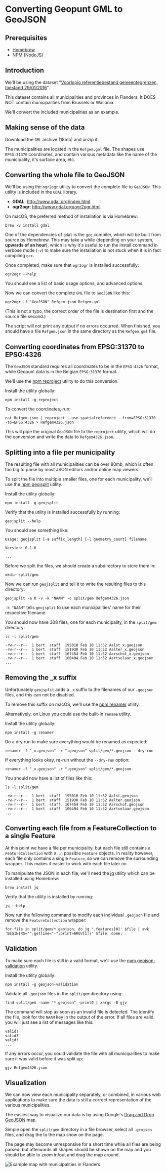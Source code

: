 # Converting Geopunt GML to GeoJSON

## Prerequisites

* [Homebrew](http://brew.sh)
* [NPM (NodeJS)](https://docs.npmjs.com/getting-started/installing-node)

## Introduction

We'll be using the dataset "[Voorlopig referentiebestand gemeentegrenzen, toestand 29/01/2016](http://www.geopunt.be/catalogus/datasetfolder/670dc426-370a-4edc-ac65-6c4bcc065773)".

This dataset contains all municipalities and provinces in Flanders.
It DOES NOT contain municipalities from Brussels or Wallonia.

We'll convert the included municipalities as an example.

## Making sense of the data

Download the `GML` archive (18mb) and unzip it.

The municipalities are located in the `Refgem.gml` file. The shapes use `EPSG:31370` coordinates, and contain various metadata like the name of the municipality, it's surface area, etc.

## Converting the whole file to GeoJSON

We'll be using the `ogr2ogr` utility to convert the complete file to `GeoJSON`. This utility is included in the `GDAL` library.

* **GDAL**: http://www.gdal.org/index.html
* **ogr2ogr**: http://www.gdal.org/ogr2ogr.html

On macOS, the preferred method of installation is via Homebrew:

	brew -v install gdal
    
One of the dependencies of `gdal` is the `gcc` compiler, which will be built from source by Homebrew. This may take a while (depending on your system, **upwards of an hour**), which is why it's useful to run the install command in verbose mode (`-v`) to make sure the installation is not stuck when it is in fact compiling `gcc`.

Once completed, make sure that `ogr2ogr` is installed successfully:

	ogr2ogr --help
    
You should see a list of basic usage options, and advanced options.

Now we can convert the complete `GML` file to `GeoJSON` like this:

	ogr2ogr -f "GeoJSON" Refgem.json Refgem.gml
    
(This is not a typo, the correct order of the file is destination first and the source file second.)

The script will not print any output if no errors occurred. When finished, you should have a file `Refgem.json` in the same directory as the `Refgem.gml` file.

## Converting coordinates from EPSG:31370 to EPSG:4326

The `GeoJSON` standard requires all coordinates to be in the `EPSG:4326` format, while Geopunt data is in the Belgian `EPSG:31370` format.

We'll use the [npm reproject](https://github.com/perliedman/reproject) utility to do this conversion.

Install the utility globally:

	npm install -g reproject
    
To convert the coordinates, run:

	cat Refgem.json | reproject --use-spatialreference --from=EPSG:31370 --to=EPSG:4326 > Refgem4326.json
    
This will pipe the original `GeoJSON` file to the `reproject` utility, which will do the conversion and write the data to `Refgem4326.json`.

## Splitting into a file per municipality

The resulting file with all municipalities can be over 80mb, which is often too big to parse by most JSON editors and/or online map viewers.

To split the file into multiple smaller files, one for each municipality, we'll use the [npm geojsplit](https://www.npmjs.com/package/geojsplit) utility.

Install the utility globally:

	npm install -g geojsplit
    
Verify that the utility is installed successfully by running:

	geojsplit --help
    
You should see something like:

	Usage: geojsplit [-a suffix_length] [-l geometry_count] filename

	Version: 0.1.0
    
    ...
    
Before we split the files, we should create a subdirectory to store them in:

	mkdir split/gem
    
Now we can run `geojsplit` and tell it to write the resulting files to this directory:

	geojsplit -a 0 -v -k "NAAM" -o split/gem Refgem4326.json
    
`-k "NAAM"` tells `geojsplit` to use each municipalities' name for their respective filename.

You should now have 308 files, one for each municipality, in the `split/gem` directory:

	ls -l split/gem
    
	-rw-r--r--  1 bert  staff  195010 Feb 10 11:52 Aalst_x.geojson
    -rw-r--r--  1 bert  staff  151930 Feb 10 11:52 Aalter_x.geojson
    -rw-r--r--  1 bert  staff  167454 Feb 10 11:52 Aarschot_x.geojson
    -rw-r--r--  1 bert  staff  100494 Feb 10 11:52 Aartselaar_x.geojson
	...

## Removing the _x suffix

Unfortunately `geojsplit` adds a `_x` suffix to the filenames of our `.geojson` files, and this can not be disabled.

To remove this suffix on macOS, we'll use the [npm renamer](https://www.npmjs.com/package/renamer) utility.

Alternatively, on Linux you could use the built-in `rename` utility.

Install the utility globally:

	npm install -g renamer
    
Do a dry run to make sure everything would be renamed as expected:

	renamer -f "_x.geojson" -r ".geojson" split/gem/*.geojson --dry-run
    
If everything looks okay, re-run without the `--dry-run` option:

	renamer -f "_x.geojson" -r ".geojson" split/gem/*.geojson
    
You should now have a list of files like this:

	ls -l split/gem
    
	-rw-r--r--  1 bert  staff  195010 Feb 10 11:52 Aalst.geojson
    -rw-r--r--  1 bert  staff  151930 Feb 10 11:52 Aalter.geojson
    -rw-r--r--  1 bert  staff  167454 Feb 10 11:52 Aarschot.geojson
    -rw-r--r--  1 bert  staff  100494 Feb 10 11:52 Aartselaar.geojson
	...
    
## Converting each file from a FeatureCollection to a single Feature

At this point we have a file per municipality, but each file still contains a `FeatureCollection` with `0..n` possible `Feature` objects. In reality however, each file only contains a single `Feature`, so we can remove the surrounding wrapper. This makes it easier to work with each file later on.

To manipulate the JSON in each file, we'll need the [jq](https://stedolan.github.io/jq/) utility which can be installed using Homebrew:

	brew install jq
    
Verify that the utility is installed by running:

	jq --help
    
Now run the following command to modify each individual `.geojson` file and remove the `FeatureCollection` wrapper:

	for file in split/gem/*.geojson; do jq '.features[0]' $file | awk 'BEGIN{RS="";getline<"-";print>ARGV[1]}' $file; done;

## Validation

To make sure each file is still in a valid format, we'll use the [npm geojson-validation](https://www.npmjs.com/package/geojson-validation) utility.

Install the utility globally:

	npm install -g geojson-validation
    
Validate all `.geojson` files in the `split/gem` directory using:

	find split/gem -name "*.geojson" -print0 | xargs -0 gjv
    
The command will stop as soon as an invalid file is detected. The identify the file, look for the `NAAM` key in the output of the error. If all files are valid, you will just see a list of messages like this:

	valid!
    valid!
    valid!
    ...
    
If any errors occur, you could validate the file with all municipalities to make sure it was valid before it was split up:

	gjv Refgem4326.json
    
## Visualization

We can now view each municipality separately, or combined, in various web applications to make sure the data is still a correct representation of the various municipalities.

The easiest way to visualize our data is by using Google's [Drag and Drop GeoJSON](https://developers.google.com/maps/documentation/javascript/examples/layer-data-dragndrop) map.

Simple open the `split/gem` directory in a file browser, select all `.geojson` files, and drag the to the map show on the page.

The page may become unresponsive for a short time while all files are being parsed, but afterwards all shapes should be shown on the map and you should be able to zoom in/out and drag the map around.

![Example map with municipalities in Flanders](map.png)


    